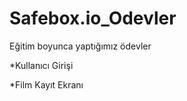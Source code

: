 # Safebox.io_Odevler
 Eğitim boyunca yaptığımız ödevler
 
 
   *Kullanıcı Girişi 
   
   *Film Kayıt Ekranı
